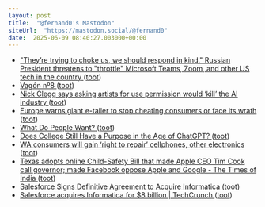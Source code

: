 ```yaml
---
layout: post
title:  "@fernand0's Mastodon"
siteUrl:  "https://mastodon.social/@fernand0"
date:  2025-06-09 08:40:27.003000+00:00
---
```

*  ["They’re trying to choke us, we should respond in kind." Russian President threatens to "throttle" Microsoft Teams, Zoom, and other US tech in the country ](https://www.windowscentral.com/software-apps/theyre-trying-to-choke-us-we-should-respond-in-kind-russian-president-threatens-to-throttle-microsoft-teams-zoom-and-other-us-tech-in-the-countr) ([toot](https://mastodon.social/@fernand0/114652507470633254))
*  [Vagón nº8 ](https://www.flickr.com/photos/fernand0/54560107543) ([toot](https://mastodon.social/@fernand0/114650860488730300))
*  [Nick Clegg says asking artists for use permission would ‘kill’ the AI industry ](https://www.theverge.com/news/674366/nick-clegg-uk-ai-artists-policy-lette) ([toot](https://mastodon.social/@fernand0/114650758359289179))
*  [Europe warns giant e-tailer to stop cheating consumers or face its wrath ](https://www.theregister.com/2025/05/27/eu_shein_warning) ([toot](https://mastodon.social/@fernand0/114648944258978086))
*  [What Do People Want? ](https://www.nber.org/papers/w3384) ([toot](https://mastodon.social/@fernand0/114648588354823646))
*  [Does College Still Have a Purpose in the Age of ChatGPT?  ](https://www.bloomberg.com/opinion/articles/2025-05-27/ai-role-in-college-brings-education-closer-to-a-crisis-point) ([toot](https://mastodon.social/@fernand0/114648369257249093))
*  [WA consumers will gain ‘right to repair’ cellphones, other electronics  ](https://www.seattletimes.com/business/technology/wa-consumers-will-gain-right-to-repair-cellphones-other-electronics/) ([toot](https://mastodon.social/@fernand0/114648237901118880))
*  [Texas adopts online Child-Safety Bill that made Apple CEO Tim Cook call governor; made Facebook oppose Apple and Google - The Times of India ](https://timesofindia.indiatimes.com/technology/tech-news/texas-adopts-online-child-safety-bill-that-made-apple-ceo-tim-cook-call-governor-made-facebook-oppose-apple-and-google/articleshow/121448688.cm) ([toot](https://mastodon.social/@fernand0/114647877380231181))
*  [Salesforce Signs Definitive Agreement to Acquire Informatica ](https://www.salesforce.com/news/press-releases/2025/05/27/salesforce-signs-definitive-agreement-to-acquire-informatica/?bc=H) ([toot](https://mastodon.social/@fernand0/114647810550770943))
*  [Salesforce acquires Informatica for $8 billion \| TechCrunch ](https://techcrunch.com/2025/05/27/salesforce-acquires-informatica-for-8-billion) ([toot](https://mastodon.social/@fernand0/114647475887346367))
